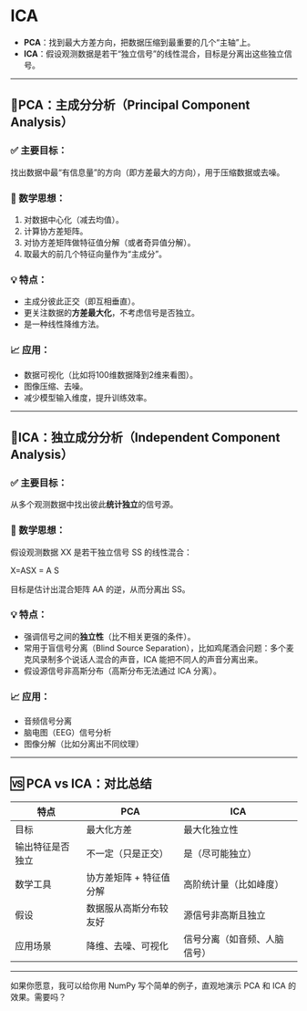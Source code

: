 # ICA



- **PCA**：找到最大方差方向，把数据压缩到最重要的几个“主轴”上。
- **ICA**：假设观测数据是若干“独立信号”的线性混合，目标是分离出这些独立信号。

------

## 🔹PCA：主成分分析（Principal Component Analysis）

### ✅ 主要目标：

找出数据中最“有信息量”的方向（即方差最大的方向），用于压缩数据或去噪。

### 📐 数学思想：

1. 对数据中心化（减去均值）。
2. 计算协方差矩阵。
3. 对协方差矩阵做特征值分解（或者奇异值分解）。
4. 取最大的前几个特征向量作为“主成分”。

### 💡 特点：

- 主成分彼此正交（即互相垂直）。
- 更关注数据的**方差最大化**，不考虑信号是否独立。
- 是一种线性降维方法。

### 📈 应用：

- 数据可视化（比如将100维数据降到2维来看图）。
- 图像压缩、去噪。
- 减少模型输入维度，提升训练效率。

------

## 🔸ICA：独立成分分析（Independent Component Analysis）

### ✅ 主要目标：

从多个观测数据中找出彼此**统计独立**的信号源。

### 📐 数学思想：

假设观测数据 XX 是若干独立信号 SS 的线性混合：

X=ASX = A S

目标是估计出混合矩阵 AA 的逆，从而分离出 SS。

### 💡 特点：

- 强调信号之间的**独立性**（比不相关更强的条件）。
- 常用于盲信号分离（Blind Source Separation），比如鸡尾酒会问题：多个麦克风录制多个说话人混合的声音，ICA 能把不同人的声音分离出来。
- 假设源信号非高斯分布（高斯分布无法通过 ICA 分离）。

### 📈 应用：

- 音频信号分离
- 脑电图（EEG）信号分析
- 图像分解（比如分离出不同纹理）

------

## 🆚 PCA vs ICA：对比总结

| 特点             | PCA                     | ICA                          |
| ---------------- | ----------------------- | ---------------------------- |
| 目标             | 最大化方差              | 最大化独立性                 |
| 输出特征是否独立 | 不一定（只是正交）      | 是（尽可能独立）             |
| 数学工具         | 协方差矩阵 + 特征值分解 | 高阶统计量（比如峰度）       |
| 假设             | 数据服从高斯分布较友好  | 源信号非高斯且独立           |
| 应用场景         | 降维、去噪、可视化      | 信号分离（如音频、人脑信号） |

------

如果你愿意，我可以给你用 NumPy 写个简单的例子，直观地演示 PCA 和 ICA 的效果。需要吗？